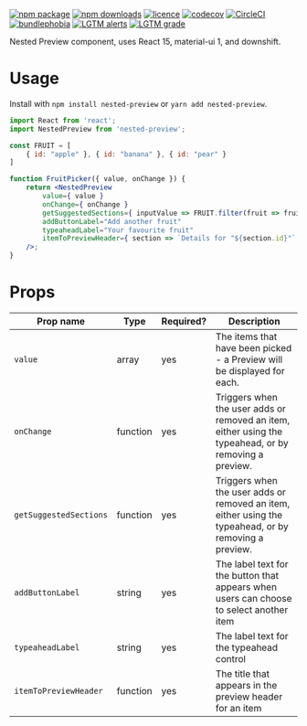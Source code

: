 [![npm package](https://img.shields.io/npm/v/material-multi-picker.svg)](https://www.npmjs.com/package/material-multi-picker)
[![npm downloads](https://img.shields.io/npm/dw/material-multi-picker.svg)](https://www.npmjs.com/package/material-multi-picker)
[![licence](https://img.shields.io/npm/l/material-multi-picker.svg)](https://opensource.org/licenses/MIT)
[![codecov](https://img.shields.io/codecov/c/gh/atropos-tech/material-multi-picker.svg)](https://codecov.io/gh/atropos-tech/material-multi-picker)
[![CircleCI](https://circleci.com/gh/atropos-tech/material-multi-picker/tree/master.svg?style=svg)](https://circleci.com/gh/atropos-tech/material-multi-picker/tree/master)
[![bundlephobia](https://img.shields.io/bundlephobia/min/material-multi-picker.svg)](https://bundlephobia.com/result?p=material-multi-picker)
[![LGTM alerts](https://img.shields.io/lgtm/alerts/g/atropos-tech/material-multi-picker.svg)](https://lgtm.com/projects/g/atropos-tech/material-multi-picker/alerts)
[![LGTM grade](https://img.shields.io/lgtm/grade/javascript/g/atropos-tech/material-multi-picker.svg)](https://lgtm.com/projects/g/atropos-tech/material-multi-picker/context:javascript)

Nested Preview component, uses React 15, material-ui 1, and downshift.

# Usage
Install with `npm install nested-preview` or `yarn add nested-preview`.

```jsx
import React from 'react';
import NestedPreview from 'nested-preview';

const FRUIT = [
    { id: "apple" }, { id: "banana" }, { id: "pear" }
]

function FruitPicker({ value, onChange }) {
    return <NestedPreview
        value={ value }
        onChange={ onChange }
        getSuggestedSections={ inputValue => FRUIT.filter(fruit => fruit.id.toLowerCase().includes(inputValue.toLowerCase()))  }
        addButtonLabel="Add another fruit"
        typeaheadLabel="Your favourite fruit"
        itemToPreviewHeader={ section => `Details for "${section.id}"` }
    />;
}
```

# Props

| Prop name | Type | Required? | Description |
| --------- | ---- | --------- | ----------- |
| `value`   | array | yes | The items that have been picked - a Preview will be displayed for each. |
| `onChange`   | function | yes | Triggers when the user adds or removed an item, either using the typeahead, or by removing a preview. |
| `getSuggestedSections`   | function | yes | Triggers when the user adds or removed an item, either using the typeahead, or by removing a preview. |
| `addButtonLabel` | string | yes | The label text for the button that appears when users can choose to select another item |
| `typeaheadLabel` | string | yes | The label text for the typeahead control |
| `itemToPreviewHeader` | function | yes | The title that appears in the preview header for an item |


